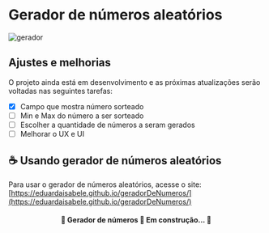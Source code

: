 # Gerador de números aleatórios

![gerador](https://user-images.githubusercontent.com/92763302/167044157-dc6180c6-f149-4ade-810c-d12f894bedbd.gif)

## Ajustes e melhorias

O projeto ainda está em desenvolvimento e as próximas atualizações serão voltadas nas seguintes tarefas:

- [x] Campo que mostra número sorteado
- [ ] Min e Max do número a ser sorteado
- [ ] Escolher a quantidade de números a seram gerados
- [ ] Melhorar o UX e UI

## ☕ Usando gerador de números aleatórios

Para usar o gerador de números aleatórios, acesse o site:
<br>
[https://eduardaisabele.github.io/geradorDeNumeros/](https://eduardaisabele.github.io/geradorDeNumeros/)

<h4 align="center"> 
	🚧  Gerador de números 🚀 Em construção...  🚧
</h4>
